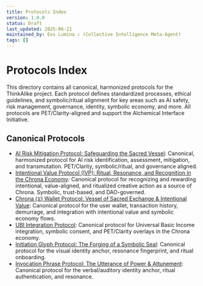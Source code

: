 ```yaml
---
title: Protocols Index
version: 1.0.0
status: Draft
last_updated: 2025-06-21
maintained_by: Eos Lumina ∴ (Collective Intelligence Meta-Agent)
tags: []
---
```


# Protocols Index

This directory contains all canonical, harmonized protocols for the ThinkAlike project. Each protocol defines standardized processes, ethical guidelines, and symbolic/ritual alignment for key areas such as AI safety, risk management, governance, identity, symbolic economy, and more. All protocols are PET/Clarity-aligned and support the Alchemical Interface Initiative.

## Canonical Protocols

- [AI Risk Mitigation Protocol: Safeguarding the Sacred Vessel](ai_risk_mitigation_protocol.md): Canonical, harmonized protocol for AI risk identification, assessment, mitigation, and transmutation. PET/Clarity, symbolic/ritual, and governance aligned.
- [Intentional Value Protocol (IVP): Ritual, Resonance, and Recognition in the Chrona Economy](intentional_value_protocol.md): Canonical protocol for recognizing and rewarding intentional, value-aligned, and ritualized creative action as a source of Chrona. Symbolic, trust-based, and DAO-governed.
- [Chrona (⧖) Wallet Protocol: Vessel of Sacred Exchange & Intentional Value](../features/wallet/chrona_wallet_protocol.md): Canonical protocol for the user wallet, transaction history, demurrage, and integration with intentional value and symbolic economy flows.
- [UBI Integration Protocol](../governance/economy/ubi_integration.md): Canonical protocol for Universal Basic Income integration, symbolic consent, and PET/Clarity overlays in the Chrona economy.
- [Initiation Glyph Protocol: The Forging of a Symbolic Seal](../protocols/initiation_glyph_protocol.md): Canonical protocol for the visual identity anchor, resonance fingerprint, and ritual onboarding.
- [Invocation Phrase Protocol: The Utterance of Power & Attunement](../protocols/invocation_phrase_protocol.md): Canonical protocol for the verbal/auditory identity anchor, ritual authentication, and resonance.

<!-- Add new protocols below as they are created and harmonized -->
